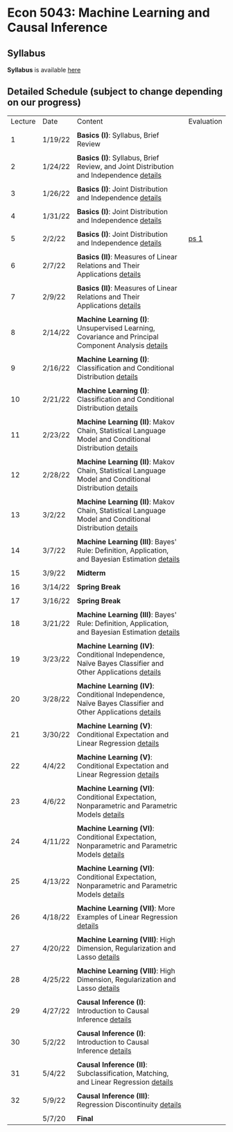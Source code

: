 # Econ 5043: Machine Learning and Causal Inference

## Syllabus

**Syllabus** is available [here](syllabus/syllabus.pdf)

## Detailed Schedule (subject to change depending on our progress)

|         |         |                                                                                                                                           |                    | 
|---------|---------|-------------------------------------------------------------------------------------------------------------------------------------------|--------------------| 
| Lecture | Date    | Content                                                                                                                                   | Evaluation         | 
|         |         |                                                                                                                                           |                    | 
| 1       | 1/19/22 | **Basics (I)**: Syllabus, Brief Review                                                                                                    |                    | 
|         |         |                                                                                                                                           |                    | 
| 2       | 1/24/22 | **Basics (I)**: Syllabus, Brief Review, and Joint Distribution and Independence [details](summary/mv01_joint_dist.md)                     |                    | 
|         |         |                                                                                                                                           |                    | 
| 3       | 1/26/22 | **Basics (I)**: Joint Distribution and Independence [details](summary/mv01_joint_dist.md)                                                 |                    | 
|         |         |                                                                                                                                           |                    | 
| 4       | 1/31/22 | **Basics (I)**: Joint Distribution and Independence [details](summary/mv01_joint_dist.md)                                                 |                    | 
|         |         |                                                                                                                                           |                    | 
| 5       | 2/2/22  | **Basics (I)**: Joint Distribution and Independence [details](summary/mv01_joint_dist.md)                                                 | [ps 1](ps/ps1.pdf) | 
|         |         |                                                                                                                                           |                    | 
| 6       | 2/7/22  | **Basics (II)**: Measures of Linear Relations and Their Applications  [details](summary/mv02_association.md)                              |                    | 
|         |         |                                                                                                                                           |                    | 
| 7       | 2/9/22  | **Basics (II)**: Measures of Linear Relations and Their Applications  [details](summary/mv02_association.md)                              |                    | 
|         |         |                                                                                                                                           |                    | 
| 8       | 2/14/22 | **Machine Learning (I)**: Unsupervised Learning, Covariance and Principal Component Analysis [details](summary/mv02_association.md)       |                    | 
|         |         |                                                                                                                                           |                    | 
| 9       | 2/16/22 | **Machine Learning (I)**: Classification and Conditional Distribution   [details](summary/mv03_cond_dist.md)                              |                    | 
|         |         |                                                                                                                                           |                    | 
| 10      | 2/21/22 | **Machine Learning (I)**: Classification and Conditional Distribution   [details](summary/mv03_cond_dist.md)                              |                    | 
|         |         |                                                                                                                                           |                    | 
| 11      | 2/23/22 | **Machine Learning (II)**: Makov Chain, Statistical Language Model and Conditional Distribution   [details](summary/mv03_cond_dist02.md)  |                    | 
|         |         |                                                                                                                                           |                    | 
| 12      | 2/28/22 | **Machine Learning (II)**: Makov Chain, Statistical Language Model and Conditional Distribution   [details](summary/mv03_cond_dist02.md)  |                    | 
|         |         |                                                                                                                                           |                    | 
| 13      | 3/2/22  | **Machine Learning (II)**: Makov Chain, Statistical Language Model and Conditional Distribution   [details](summary/mv03_cond_dist02.md)  |                    | 
|         |         |                                                                                                                                           |                    | 
| 14      | 3/7/22  | **Machine Learning (III)**: Bayes' Rule: Definition, Application, and Bayesian Estimation [details](summary/mv03_cond_dist03.md)          |                    | 
|         |         |                                                                                                                                           |                    | 
| 15      | 3/9/22  | **Midterm**                                                                                                                               |                    | 
|         |         |                                                                                                                                           |                    | 
| 16      | 3/14/22 | **Spring Break**                                                                                                                          |                    | 
|         |         |                                                                                                                                           |                    | 
| 17      | 3/16/22 | **Spring Break**                                                                                                                          |                    | 
|         |         |                                                                                                                                           |                    | 
| 18      | 3/21/22 | **Machine Learning (III)**: Bayes' Rule: Definition, Application, and Bayesian Estimation [details](summary/mv03_cond_dist03.md)          |                    | 
|         |         |                                                                                                                                           |                    | 
| 19      | 3/23/22 | **Machine Learning (IV)**: Conditional Independence, Naïve Bayes Classifier and Other Applications [details](summary/mv03_cond_dist04.md) |                    | 
|         |         |                                                                                                                                           |                    | 
| 20      | 3/28/22 | **Machine Learning (IV)**: Conditional Independence, Naïve Bayes Classifier and Other Applications [details](summary/mv03_cond_dist04.md) |                    | 
|         |         |                                                                                                                                           |                    | 
| 21      | 3/30/22 | **Machine Learning (V)**: Conditional Expectation and Linear Regression [details](summary/mv04_cond_expectation01.md)                     |                    | 
|         |         |                                                                                                                                           |                    | 
| 22      | 4/4/22  | **Machine Learning (V)**: Conditional Expectation and Linear Regression [details](summary/mv04_cond_expectation01.md)                     |                    | 
|         |         |                                                                                                                                           |                    | 
| 23      | 4/6/22  | **Machine Learning (VI)**: Conditional Expectation, Nonparametric and Parametric Models [details](summary/mv04_cond_expectation02.md)     |                    | 
|         |         |                                                                                                                                           |                    | 
| 24      | 4/11/22 | **Machine Learning (VI)**: Conditional Expectation, Nonparametric and Parametric Models [details](summary/mv04_cond_expectation02.md)     |                    | 
|         |         |                                                                                                                                           |                    | 
| 25      | 4/13/22 | **Machine Learning (VI)**: Conditional Expectation, Nonparametric and Parametric Models [details](summary/mv04_cond_expectation02.md)     |                    | 
|         |         |                                                                                                                                           |                    | 
| 26      | 4/18/22 | **Machine Learning (VII)**: More Examples of Linear Regression [details](summary/mv05_linear_regression_examples.md)                      |                    | 
|         |         |                                                                                                                                           |                    | 
| 27      | 4/20/22 | **Machine Learning (VIII)**: High Dimension, Regularization and Lasso    [details](summary/mv06_regularization_lasso.md)                  |                    | 
|         |         |                                                                                                                                           |                    | 
| 28      | 4/25/22 | **Machine Learning (VIII)**: High Dimension, Regularization and Lasso    [details](summary/mv06_regularization_lasso.md)                  |                    | 
|         |         |                                                                                                                                           |                    | 
| 29      | 4/27/22 | **Causal Inference (I)**: Introduction to Causal Inference  [details](summary/causalinf01_issues_randomization.md)                        |                    | 
|         |         |                                                                                                                                           |                    | 
| 30      | 5/2/22  | **Causal Inference (I)**: Introduction to Causal Inference  [details](summary/causalinf01_issues_randomization.md)                        |                    | 
|         |         |                                                                                                                                           |                    | 
| 31      | 5/4/22  | **Causal Inference (II)**: Subclassification, Matching, and Linear Regression  [details](summary/causalinf02_select_on_obs.md)            |                    | 
|         |         |                                                                                                                                           |                    | 
| 32      | 5/9/22  | **Causal Inference (III)**: Regression Discontinuity   [details](summary/causalinf03_RD.md)                                               |                    | 
|         |         |                                                                                                                                           |                    | 
|         | 5/7/20  | **Final**                                                                                                                                 |                    | 
